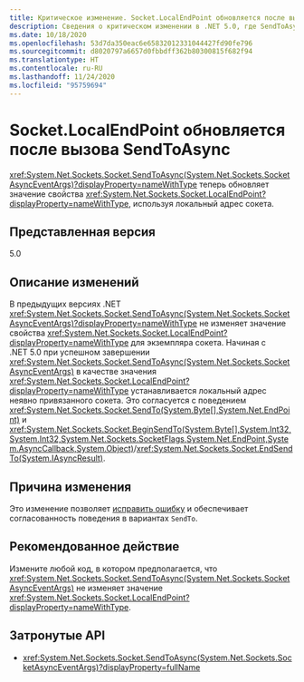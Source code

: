```yaml
---
title: Критическое изменение. Socket.LocalEndPoint обновляется после вызова SendToAsync
description: Сведения о критическом изменении в .NET 5.0, где SendToAsync теперь обновляет значение свойства локальной конечной точки, используя локальный адрес сокета.
ms.date: 10/18/2020
ms.openlocfilehash: 53d7da350eac6e65832012331044427fd90fe796
ms.sourcegitcommit: d8020797a6657d0fbbdff362b80300815f682f94
ms.translationtype: HT
ms.contentlocale: ru-RU
ms.lasthandoff: 11/24/2020
ms.locfileid: "95759694"
---
```

# <a name="socketlocalendpoint-is-updated-after-calling-sendtoasync"></a>Socket.LocalEndPoint обновляется после вызова SendToAsync

<xref:System.Net.Sockets.Socket.SendToAsync(System.Net.Sockets.SocketAsyncEventArgs)?displayProperty=nameWithType> теперь обновляет значение свойства <xref:System.Net.Sockets.Socket.LocalEndPoint?displayProperty=nameWithType>, используя локальный адрес сокета.

## <a name="version-introduced"></a>Представленная версия

5.0

## <a name="change-description"></a>Описание изменений

В предыдущих версиях .NET <xref:System.Net.Sockets.Socket.SendToAsync(System.Net.Sockets.SocketAsyncEventArgs)?displayProperty=nameWithType> не изменяет значение свойства <xref:System.Net.Sockets.Socket.LocalEndPoint?displayProperty=nameWithType> для экземпляра сокета. Начиная с .NET 5.0 при успешном завершении <xref:System.Net.Sockets.Socket.SendToAsync(System.Net.Sockets.SocketAsyncEventArgs)> в качестве значения <xref:System.Net.Sockets.Socket.LocalEndPoint?displayProperty=nameWithType> устанавливается локальный адрес неявно привязанного сокета. Это согласуется с поведением <xref:System.Net.Sockets.Socket.SendTo(System.Byte[],System.Net.EndPoint)> и <xref:System.Net.Sockets.Socket.BeginSendTo(System.Byte[],System.Int32,System.Int32,System.Net.Sockets.SocketFlags,System.Net.EndPoint,System.AsyncCallback,System.Object)>/<xref:System.Net.Sockets.Socket.EndSendTo(System.IAsyncResult)>.

## <a name="reason-for-change"></a>Причина изменения

Это изменение позволяет [исправить ошибку](https://github.com/dotnet/runtime/issues/915) и обеспечивает согласованность поведения в вариантах `SendTo`.

## <a name="recommended-action"></a>Рекомендованное действие

Измените любой код, в котором предполагается, что <xref:System.Net.Sockets.Socket.SendToAsync(System.Net.Sockets.SocketAsyncEventArgs)> не изменяет значение <xref:System.Net.Sockets.Socket.LocalEndPoint?displayProperty=nameWithType>.

## <a name="affected-apis"></a>Затронутые API

- <xref:System.Net.Sockets.Socket.SendToAsync(System.Net.Sockets.SocketAsyncEventArgs)?displayProperty=fullName>

<!--

### Affected APIs

- `M:System.Net.Sockets.Socket.SendToAsync(System.Net.Sockets.SocketAsyncEventArgs)`

### Category

Networking

-->
